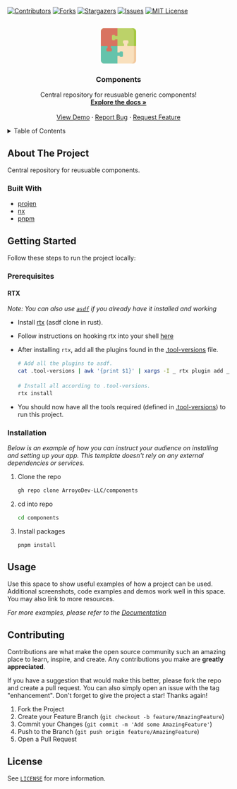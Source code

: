 <!-- README Template from: https://github.com/othneildrew/Best-README-Template -->

[![Contributors][contributors-shield]][contributors-url]
[![Forks][forks-shield]][forks-url]
[![Stargazers][stars-shield]][stars-url]
[![Issues][issues-shield]][issues-url]
[![MIT License][license-shield]][license-url]

<!-- PROJECT LOGO -->
<br />
<div align="center">
  <a href="https://github.com/arroyodev-llc/components">
    <img src=".github/images/logo.svg" alt="Logo" width="80" height="80">
  </a>

  <h3 align="center">Components</h3>

  <p align="center">
    Central repository for reusuable generic components!
    <br />
    <a href="https://github.com/arroyodev-llc/components"><strong>Explore the docs »</strong></a>
    <br />
    <br />
    <a href="https://github.com/arroyodev-llc/components">View Demo</a>
    ·
    <a href="https://github.com/arroyodev-llc/components/issues">Report Bug</a>
    ·
    <a href="https://github.com/arroyodev-llc/components/issues">Request Feature</a>
  </p>
</div>

<!-- TABLE OF CONTENTS -->
<details>
  <summary>Table of Contents</summary>
  <ol>
    <li>
      <a href="#about-the-project">About The Project</a>
      <ul>
        <li><a href="#built-with">Built With</a></li>
      </ul>
    </li>
    <li>
      <a href="#getting-started">Getting Started</a>
      <ul>
        <li><a href="#prerequisites">Prerequisites</a></li>
        <li><a href="#installation">Installation</a></li>
      </ul>
    </li>
    <li><a href="#usage">Usage</a></li>
    <li><a href="#contributing">Contributing</a></li>
    <li><a href="#license">License</a></li>
  </ol>
</details>

<!-- ABOUT THE PROJECT -->

## About The Project

Central repository for reusuable components.

### Built With

- [projen](https://github.com/projen/projen)
- [nx](https://github.com/nrwl/nx)
- [pnpm](https://github.com/pnpm/pnpm)

## Getting Started

Follow these steps to run the project locally:

### Prerequisites

#### RTX

_Note: You can also use [`asdf`](https://github.com/asdf-vm/asdf) if you already have it installed and working_

- Install [rtx](https://github.com/jdxcode/rtx) (asdf clone in rust).

- Follow instructions on hooking rtx into your shell [here](https://github.com/jdxcode/rtx#quickstart)

- After installing `rtx`, add all the plugins found in the [.tool-versions](.tool-versions) file.

  ```bash
  # Add all the plugins to asdf.
  cat .tool-versions | awk '{print $1}' | xargs -I _ rtx plugin add _

  # Install all according to .tool-versions.
  rtx install
  ```

- You should now have all the tools required (defined in [.tool-versions](.tool-versions)) to run this project.

### Installation

_Below is an example of how you can instruct your audience on installing and setting up your app. This template doesn't rely on any external dependencies or services._

1. Clone the repo
   ```sh
   gh repo clone ArroyoDev-LLC/components
   ```
2. cd into repo
   ```sh
   cd components
   ```
3. Install packages
   ```sh
   pnpm install
   ```

## Usage

Use this space to show useful examples of how a project can be used. Additional screenshots, code examples and demos work well in this space. You may also link to more resources.

_For more examples, please refer to the [Documentation](https://example.com)_

## Contributing

Contributions are what make the open source community such an amazing place to learn, inspire, and create. Any contributions you make are **greatly appreciated**.

If you have a suggestion that would make this better, please fork the repo and create a pull request. You can also simply open an issue with the tag "enhancement".
Don't forget to give the project a star! Thanks again!

1. Fork the Project
2. Create your Feature Branch (`git checkout -b feature/AmazingFeature`)
3. Commit your Changes (`git commit -m 'Add some AmazingFeature'`)
4. Push to the Branch (`git push origin feature/AmazingFeature`)
5. Open a Pull Request

## License

See [`LICENSE`](LICENSE) for more information.

<!-- MARKDOWN LINKS & IMAGES -->
<!-- https://www.markdownguide.org/basic-syntax/#reference-style-links -->

[contributors-shield]: https://img.shields.io/github/contributors/arroyodev-llc/components.svg?style=for-the-badge
[contributors-url]: https://github.com/arroyodev-llc/components/graphs/contributors
[forks-shield]: https://img.shields.io/github/forks/arroyodev-llc/components.svg?style=for-the-badge
[forks-url]: https://github.com/arroyodev-llc/components/network/members
[stars-shield]: https://img.shields.io/github/stars/arroyodev-llc/components.svg?style=for-the-badge
[stars-url]: https://github.com/arroyodev-llc/components/stargazers
[issues-shield]: https://img.shields.io/github/issues/arroyodev-llc/components.svg?style=for-the-badge
[issues-url]: https://github.com/arroyodev-llc/components/issues
[license-shield]: https://img.shields.io/github/license/arroyodev-llc/components.svg?style=for-the-badge
[license-url]: https://github.com/arroyodev-llc/components/blob/main/LICENSE
